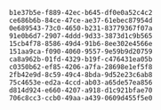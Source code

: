 
                b1e37b5e-f889-42ec-b645-df0e0a52c4c2
                ce686b6b-84ce-47ce-ae37-61ebec87954d
                0e689543-73c0-4650-b231-83779367f07a
                91e0b6d7-2907-4ddd-9d33-3873d1c9b565
                15cb4f78-8586-49d4-91b6-8ee302e4566e
                151aa9ca-f090-4060-9557-9e59b9d20759
                ca8a962b-01fd-4329-b19f-c476431ea05b
                c0350b62-ef85-4206-a7fa-28698e1ef5f8
                2fb42e9d-8c59-49c4-8bda-9d52e23c6ab8
                75c4653e-ed2a-4ccd-ab03-a65de57ea856
                d814d924-e660-4207-a918-d1c921bfae70
                706c8cc3-ccb0-49aa-a439-0609d455f5e0
                
